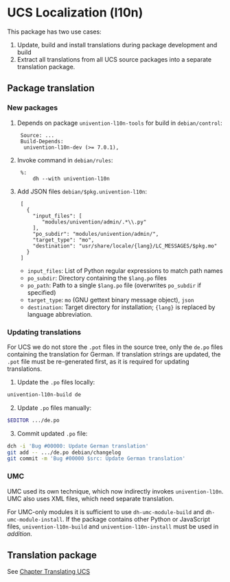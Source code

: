 UCS Localization (l10n)
=======================

This package has two use cases:

1. Update, build and install translations during package development and build
2. Extract all translations from all UCS source packages into a separate translation package.

Package translation
-------------------

### New packages

1. Depends on package `univention-l10n-tools` for build in `debian/control`:

		Source: ...
		Build-Depends:
		 univention-l10n-dev (>= 7.0.1),

2. Invoke command in `debian/rules`:

		%:
			dh --with univention-l10n

3. Add JSON files `debian/$pkg.univention-l10n`:

		[
		  {
			"input_files": [
			   "modules/univention/admin/.*\\.py"
			],
			"po_subdir": "modules/univention/admin/",
			"target_type": "mo",
			"destination": "usr/share/locale/{lang}/LC_MESSAGES/$pkg.mo"
		  }
		]

	* `input_files`: List of Python regular expressions to match path names
	* `po_subdir`: Directory containing the `$lang.po` files
	* `po_path`: Path to a single `$lang.po` file (overwrites `po_subdir` if specified)
	* `target_type`: `mo` (GNU gettext binary message object), `json`
	* `destination`: Target directory for installation; `{lang}` is replaced by language abbreviation.

### Updating translations

For UCS we do not store the `.pot` files in the source tree, only the `de.po` files containing the translation for German.
If translation strings are updated, the `.pot` file must be re-generated first, as it is required for updating translations.

1. Update the `.po` files locally:
```sh
univention-l10n-build de
```

2. Update `.po` files manually:
```sh
$EDITOR .../de.po
```

3. Commit updated `.po` file:
```sh
dch -i 'Bug #00000: Update German translation'
git add -- .../de.po debian/changelog
git commit -m 'Bug #00000 $src: Update German translation'
```

### UMC
UMC used its own technique, which now indirectly invokes `univention-l10n`.
UMC also uses XML files, which need separate translation.

For UMC-only modules it is sufficient to use `dh-umc-module-build` and `dh-umc-module-install`.
If the package contains other Python or JavaScript files, `univention-l10n-build` and `univention-l10n-install` must be used in *addition*.

Translation package
-------------------
See [Chapter Translating UCS](https://docs.software-univention.de/developer-reference-5.0.html#chap:translation)
